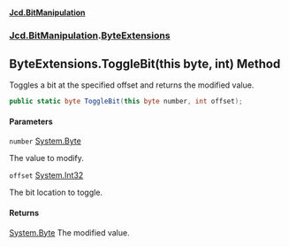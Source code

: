 #### [Jcd.BitManipulation](index.md 'index')

### [Jcd.BitManipulation](Jcd.BitManipulation 'Jcd.BitManipulation').[ByteExtensions](Jcd.BitManipulation.ByteExtensions 'Jcd.BitManipulation.ByteExtensions')

## ByteExtensions.ToggleBit(this byte, int) Method

Toggles a bit at the specified offset and returns the modified value.

```csharp
public static byte ToggleBit(this byte number, int offset);
```

#### Parameters

<a name='Jcd.BitManipulation.ByteExtensions.ToggleBit(thisbyte,int).number'></a>

`number` [System.Byte](https://docs.microsoft.com/en-us/dotnet/api/System.Byte 'System.Byte')

The value to modify.

<a name='Jcd.BitManipulation.ByteExtensions.ToggleBit(thisbyte,int).offset'></a>

`offset` [System.Int32](https://docs.microsoft.com/en-us/dotnet/api/System.Int32 'System.Int32')

The bit location to toggle.

#### Returns

[System.Byte](https://docs.microsoft.com/en-us/dotnet/api/System.Byte 'System.Byte')
The modified value.